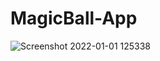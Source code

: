 # MagicBall-App

![Screenshot 2022-01-01 125338](https://user-images.githubusercontent.com/61970374/147850048-44c02f78-79b5-407c-866f-90a0bf7879e3.png)
